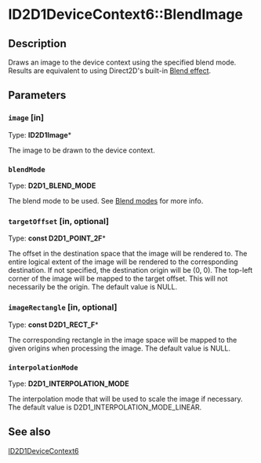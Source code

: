 # ID2D1DeviceContext6::BlendImage

## Description

Draws an image to the device context using the specified blend mode.
Results are equivalent to using Direct2D's built-in [Blend effect](https://learn.microsoft.com/windows/desktop/Direct2D/blend).

## Parameters

### `image` [in]

Type: **ID2D1Image***

The image to be drawn to the device context.

### `blendMode`

Type: **D2D1_BLEND_MODE**

The blend mode to be used. See [Blend modes](https://learn.microsoft.com/windows/desktop/Direct2D/blend) for more info.

### `targetOffset` [in, optional]

Type: **const D2D1_POINT_2F***

The offset in the destination space that the image will be rendered to.
The entire logical extent of the image will be rendered to the corresponding destination.
If not specified, the destination origin will be (0, 0).
The top-left corner of the image will be mapped to the target offset.
This will not necessarily be the origin. The default value is NULL.

### `imageRectangle` [in, optional]

Type: **const D2D1_RECT_F***

The corresponding rectangle in the image space will be mapped to the given origins when processing the image. The default value is NULL.

### `interpolationMode`

Type: **D2D1_INTERPOLATION_MODE**

The interpolation mode that will be used to scale the image if necessary. The default value is D2D1_INTERPOLATION_MODE_LINEAR.

## See also

[ID2D1DeviceContext6](https://learn.microsoft.com/windows/desktop/api/d2d1_3/nn-d2d1_3-id2d1devicecontext6)